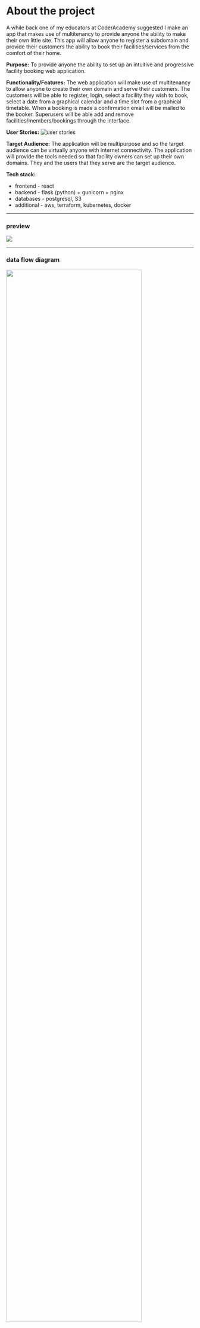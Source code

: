 # About the project
A while back one of my educators at CoderAcademy suggested I make an app that makes use of multitenancy to provide anyone the ability to make their own little site. This app will allow anyone to register a subdomain and provide their customers the ability to book their facilities/services from the comfort of their home.

**Purpose:** To provide anyone the ability to set up an intuitive and progressive facility booking web application.

**Functionality/Features:** The web application will make use of multitenancy to allow anyone to create their own domain and serve their customers. The customers will be able to register, login, select a facility they wish to book, select a date from a graphical calendar and a time slot from a graphical timetable. When a booking is made a confirmation email will be mailed to the booker.
Superusers will be able add and remove facilities/members/bookings through the interface.

**User Stories:**
![user stories](./docs/user_stories_revised.png)

**Target Audience:** The application will be multipurpose and so the target audience can be virtually anyone with internet connectivity. The application will provide the tools needed so that facility owners can set up their own domains. They and the users that they serve are the target audience.

**Tech stack:** 
- frontend - react
- backend - flask (python) + gunicorn + nginx
- databases - postgresql, S3
- additional - aws, terraform, kubernetes, docker

---
### preview
<img src="./docs/preview.png">

---
### data flow diagram
<img src="./docs/dfd.png" width="85%"/>

---
### application architecture diagram
![aad](./docs/aad.png)

### erd
![erd](./docs/erd.png)

### Deployment Instructions
**the below instructions refer to a development deployment**
- Change Directory into the rest-api src folder `cd ./rest-api/src`
- Make sure venv is installed then run: `sudo apt-get install python3-venv` 
- Create the virtual environment: `python3 -m venv venv` Activate the virtual environment: `source venv/bin/activate` 
- Update pip: `pip install --upgrade pip` Install the dependencies from requirments.txt: `pip install -r requirements.txt` 
- rename example.env to .env
- install postgres, change password of postgres user to postgres and create a new database named development
- Upgrade the connected database with: `flask db upgrade` 
- export the FLASK_APP environment variable to main.py: `export FLASK_APP=main.py` 
- export the FLASK_ENV environment variable to production: `export FLASK_ENV=production` 
- install gunicorn `pip install gunicorn`
- run gunicorn on the port of your choice: `gunicorn -b 0.0.0.0:{port} "main:create_app"`

  

That completes the setup of the flask app. Now for the react app.

* cd into the react-app src folder `cd ./react-app/src`
* ensure you have yarn installed
* run yarn install `yarn install`
* rename the .env.example file to .env
* run `yarn start`

# planning
### User stories
User stories helped me define what I needed out of the project early on. With clear goals defined from the start I would be less likely to subject myself to scope creep and would be able to focus on the things that mattered most.
![user-stories](./docs/user_stories_revised.png)

### Project Management
For this project I went with a more agile focused planning metholodgy at the beginning as there was an organised structure to follow and there were no real pit falls in the planning process as long as I adhered to the mvc pattern I am familiar with. For this reason i used trello to create groupings with checklists to ensure that I was evenly completing the required work.
![trello-board](./docs/towards_the_end.png)

Later on when things started to become more complex and the fine details started to become more fuzzy I went on to use the KANBAN planning methodology. The KANBAN methodology was suitable for my purposes because:
1. There is no form of task delegation and since I am working on the project alone it would be silly for me to delegate tasks to myself.
2. This is a project that has no delivery date and so the need for more strict time management and "sprints" - that would be a requirement had I went with the SCRUM methodology - is not required.
 
For the execution of the KANBAN planning I have been using Jira.
![jira](./docs/jira.png)
![jira-backlog](./docs/jira-backlog.png)

I used the labels easy/medium/hard as a way to keep track of the amount of effort and time needed to move a card from the in-progress column to the done column. I would factor in variables such as what I would need to learn, how much I already know and whether i've completed something similar in the past. As a general guideline a card labeled easy should have a timeframe between a few minutes to a few hours work. A card labeled medium should have a timeframe of a couple of hours (greater than 3 and less than 7) and a card labeled hard should have a timeframe between several hours and a couple of days. 

